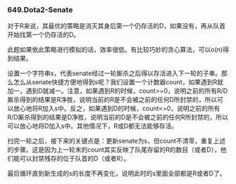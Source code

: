 ### 649.Dota2-Senate

对于R来说，其最优的策略是消灭其身后第一个仍存活的D，如果没有，再从队首开始找第一个仍存活的D。

此题如果依此策略进行模拟的话，效率很低。有比较巧妙的贪心算法，可以o(n)得到结果。

设置一个字符串s，代表senate经过一轮厮杀之后得以存活进入下一轮的子串。那么怎么从senate快捷方便地得到s呢？我们设置一个计数器count，如果遇到R就加一，遇到D就减一。注意，如果遇到R的时候，count>=0，说明之前的所有R/D厮杀得到的结果是R净胜，说明当前的R是不会被之前的任何D所封禁的，所以可以放心地将R加入s中。反之，如果遇到D的时候，count<=0，说明之前的所有R/D厮杀得到的结果是D净胜，说明当前的D是不会被之前的任何R所封禁的，所以可以放心地将D加入s中。其他情况下，R或D都无法能够存活。

扫完一轮之后，接下来的关键点是：更新senate为s，但count不清零，重复上述的步骤。这是因为上一轮末的count其实反映了队尾存留的R的数目（或者D），他们能可以封禁残存的位于队首的D（或者R）。

最后循环直到新生成的s的长度不再变化，说明此时的s里面全部都是R或者D了。
